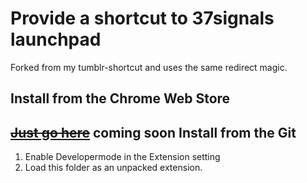 Provide a shortcut to 37signals launchpad
======================================

Forked from my tumblr-shortcut and uses the same redirect magic.

Install from the Chrome Web Store
---------------------------------

~~[Just go here]()~~ **coming soon**
Install from the Git
--------------------

  1. Enable Developermode in the Extension setting
  2. Load this folder as an unpacked extension.